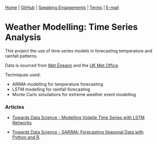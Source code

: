 [Home](https://mgcodesandstats.github.io/) |
[GitHub](https://github.com/mgcodesandstats) |
[Speaking Engagements](https://mgcodesandstats.github.io/speaking-engagements/) |
[Terms](https://mgcodesandstats.github.io/terms/) |
[E-mail](mailto:contact@michael-grogan.com)

# Weather Modelling: Time Series Analysis

This project the use of time series models in forecasting temperature and rainfall patterns.

Data is sourced from [Met Éireann](https://www.met.ie/climate/available-data/historical-data) and the [UK Met Office](https://www.metoffice.gov.uk/pub/data/weather/uk/climate/stationdata/braemardata.txt).

Techniques used:

- ARIMA modelling for temperature forecasting
- LSTM modelling for rainfall forecasting
- Monte Carlo simulations for extreme weather event modelling

### Articles

- [Towards Data Science - Modelling Volatile Time Series with LSTM Networks](https://towardsdatascience.com/modelling-volatile-time-series-with-lstm-networks-51250fb7cfa3)

- [Towards Data Science - SARIMA: Forecasting Seasonal Data with Python and R](https://medium.com/analytics-vidhya/sarima-forecasting-seasonal-data-with-python-and-r-2e7472dfad83?source=---------65----------------------------).